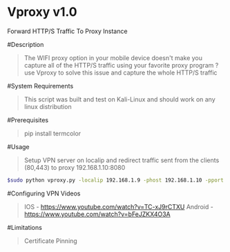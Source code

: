 # Vproxy v1.0
Forward HTTP/S Traffic To Proxy Instance

#Description
>The WIFI proxy option in your mobile device doesn't make you capture all of the HTTP/S traffic using your favorite proxy program ?
use Vproxy to solve this issue and capture the whole HTTP/S traffic

#System Requirements
>This script was built and test on Kali-Linux and should work on any linux distribution

#Prerequisites
>pip install termcolor

#Usage
>Setup VPN server on localip and redirect traffic sent from the clients (80,443) to proxy 192.168.1.10:8080 

```sh
$sudo python vproxy.py -localip 192.168.1.9 -phost 192.168.1.10 -pport 8080 -port 80,443
```

#Configuring VPN Videos
> IOS - https://www.youtube.com/watch?v=TC-xJ9rCTXU
> Android - https://www.youtube.com/watch?v=bFeJZKX4O3A

#Limitations
>Certificate Pinning
